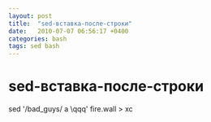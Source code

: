 ```yaml
---
layout: post
title:  "sed-вставка-после-строки"
date:   2010-07-07 06:56:17 +0400
categories: bash
tags: sed bash
---
```


# sed-вставка-после-строки
 sed '/bad_guys/ a \qqq' fire.wall > xc
